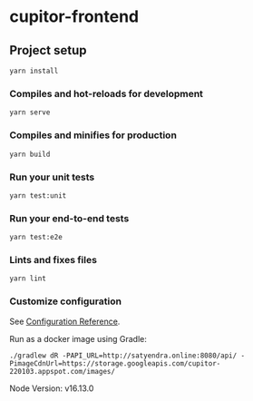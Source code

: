 # cupitor-frontend

## Project setup
```
yarn install
```

### Compiles and hot-reloads for development
```
yarn serve
```

### Compiles and minifies for production
```
yarn build
```

### Run your unit tests
```
yarn test:unit
```

### Run your end-to-end tests
```
yarn test:e2e
```

### Lints and fixes files
```
yarn lint
```

### Customize configuration
See [Configuration Reference](https://cli.vuejs.org/config/).


Run as a docker image using Gradle:
```
./gradlew dR -PAPI_URL=http://satyendra.online:8080/api/ -PimageCdnUrl=https://storage.googleapis.com/cupitor-220103.appspot.com/images/
```

Node Version: v16.13.0